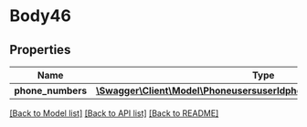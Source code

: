 # Body46

## Properties
Name | Type | Description | Notes
------------ | ------------- | ------------- | -------------
**phone_numbers** | [**\Swagger\Client\Model\PhoneusersuserIdphoneNumbersPhoneNumbers[]**](PhoneusersuserIdphoneNumbersPhoneNumbers.md) |  | [optional] 

[[Back to Model list]](../README.md#documentation-for-models) [[Back to API list]](../README.md#documentation-for-api-endpoints) [[Back to README]](../README.md)


